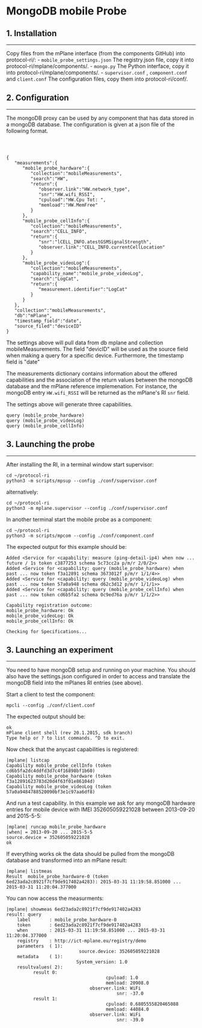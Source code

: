 # MongoDB mobile Probe

## 1. Installation
----------------------------------------


Copy files from the mPlane interface (from the components GitHub) into protocol-ri/:
    - `mobile_probe_settings.json` The registry.json file, copy it into protocol-ri/mplane/components/.
    - `mongo.py` The Python interface, copy it into protocol-ri/mplane/components/.
    - `supervisor.conf` , `component.conf` and `client.conf` The configuration files, copy them into protocol-ri/conf/.


## 2. Configuration
----------------------------------------


The mongoDB proxy can be used by any component that has data stored in a mongoDB database. The configuration is given at a json file of the following format. 

```

 

{  
   "measurements":{  
      "mobile_probe_hardware":{  
         "collection":"mobileMeasurements",
         "search":"HW",
         "return":{  
            "observer.link":"HW.network_type",
            "snr":"HW.wifi_RSSI",
            "cpuload":"HW.Cpu Tot: ",
            "memload":"HW.MemFree"
         }
      },
      "mobile_probe_cellInfo":{  
         "collection":"mobileMeasurements",
         "search":"CELL_INFO",
         "return":{  
            "snr":"lCELL_INFO.atestGSMSignalStrength",
            "observer.link":"CELL_INFO.currentCellLocation"
         }
      },
      "mobile_probe_videoLog":{  
         "collection":"mobileMeasurements",
         "capability_name":"mobile_probe_videoLog",
         "search":"LogCat",
         "return":{  
            "measurement.identifier":"LogCat"
         }
      }
   },
   "collection":"mobileMeasurements",
   "db":"mPlane",
   "timestamp_field":"date",
   "source_filed":"deviceID"
}
```

The settings above will pull data from db mplane and collection mobileMeasurements. The field "devicID" will be used as the source field when making a query for a specific device. Furthermore, the timestamp field is "date"

The measurements dictionary contains information about the offered capabilities and the association of the return values between the mongoDB database and the mPlane reference implemenation. 
For instance, the mongoDB entry `HW.wifi_RSSI` will be returned as the mPlane's RI `snr` field.

The settings above will generate three capabilities. 

```
query (mobile_probe_hardware) 
query (mobile_probe_videoLog) 
query (mobile_probe_cellInfo)
```

## 3. Launching the probe
----------------------------------------

After installing the RI, in a terminal window start supervisor:

```
cd ~/protocol-ri
python3 -m scripts/mpsup --config ./conf/supervisor.conf
```

alternatively:

```
cd ~/protocol-ri 
python3 -m mplane.supervisor --config ./conf/supervisor.conf
```

In another terminal start the mobile probe as a component:

```
cd ~/protocol-ri 
python3 -m scripts/mpcom --config ./conf/component.conf 
```

The expected output for this example should be:
```
Added <Service for <capability: measure (ping-detail-ip4) when now ... future / 1s token c3877253 schema 5c73cc2a p/m/r 2/0/2>>
Added <Service for <capability: query (mobile_probe_hardware) when past ... now token f3a12891 schema 3673012f p/m/r 1/1/4>>
Added <Service for <capability: query (mobile_probe_videoLog) when past ... now token 57a0a948 schema d62c3d12 p/m/r 1/1/1>>
Added <Service for <capability: query (mobile_probe_cellInfo) when past ... now token cd6b5fa2 schema 0c9ed76a p/m/r 1/1/2>>

Capability registration outcome:
mobile_probe_hardware: Ok
mobile_probe_videoLog: Ok
mobile_probe_cellInfo: Ok

Checking for Specifications...
```


## 3. Launching an experiment
----------------------------------------
You need to have mongoDB setup and running on your machine. You should also have the settings.json configured in order to access and translate the mongoDB field into the mPlanes RI entries (see above). 

Start a client to test the component:

```
mpcli --config ./conf/client.conf
```
The expected output should be:
```
ok
mPlane client shell (rev 20.1.2015, sdk branch)
Type help or ? to list commands. ^D to exit.
```


Now check that the anycast capabilities is registered:
```
|mplane| listcap
Capability mobile_probe_cellInfo (token cd6b5fa2dc4ddfd3d7c4f16898bf1b60)
Capability mobile_probe_hardware (token f3a12891623783d20d4f63f01e86104d)
Capability mobile_probe_videoLog (token 57a0a9484788520090bf3e1c97aa6df8)
```

And run a test capability. In this example we ask for any mongoDB hardware entries for mobile device with IMEI 352605059221028 between 2013-09-20 and 2015-5-5: 

```
|mplane| runcap mobile_probe_hardware
|when| = 2013-09-20 ... 2015-5-5
source.device = 352605059221028
ok
```

If everything works ok the data should be pulled from the mongoDB database and transformed into an mPlane result: 
```
|mplane| listmeas
Result  mobile_probe_hardware-0 (token 6ed23ada2c8921f7cf9de917402a4283): 2015-03-31 11:19:58.851000 ... 2015-03-31 11:20:04.377000
```

You can now access the measurments:
```
|mplane| showmeas 6ed23ada2c8921f7cf9de917402a4283
result: query
    label       : mobile_probe_hardware-0
    token       : 6ed23ada2c8921f7cf9de917402a4283
    when        : 2015-03-31 11:19:58.851000 ... 2015-03-31 11:20:04.377000
    registry    : http://ict-mplane.eu/registry/demo
    parameters  ( 1): 
                           source.device: 352605059221028
    metadata    ( 1): 
                          System_version: 1.0
    resultvalues( 2):
          result 0:
                                     cpuload: 1.0
                                     memload: 20908.0
                               observer.link: WiFi
                                         snr: -37.0
          result 1:
                                     cpuload: 0.6805555820465088
                                     memload: 44084.0
                               observer.link: WiFi
                                         snr: -39.0

```
